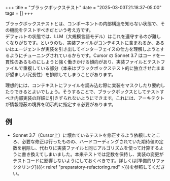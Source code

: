
+++
title = "ブラックボックステスト"
date = "2025-03-03T21:18:37-05:00"
tags = []
+++

ブラックボックステストとは、コンポーネントの内部構造を知らない状態で、その機能をテストすべきだという考え方です。  
デフォルトの状態では、LLM（大規模言語モデル）はこれを遵守するのが難しくなりがちです。というのも、実装ファイルがコンテキストに含まれるか、あるいはエージェントが実装を引き出してインターフェイスの仕方を理解しようとするようにチューニングされているからです。Cursor の Sonnet 3.7 はコードを一貫性のあるものにしようと強く働きかける傾向があり、実装ファイルとテストファイルで重複している部分（本来はブラックボックステスト的に独立させたままが望ましい冗長性）を排除してしまうことがあります。

理想的には、コンテキストにファイルを読み込む際に実装をマスクしたり要約したりできるとよいでしょう。そうすることで、ブラックボックスとしてテストすべき内部実装の詳細に引きずられないようにできます。これには、アーキテクトが情報隠蔽の境界を明示的に指定する必要があります。

## 例

- Sonnet 3.7（Cursor上）に壊れているテストを修正するよう依頼したところ、必要な修正は行ったものの、ハードコーディングされていた期待値の定数を削除し、代わりに実装ファイルと同じアルゴリズムを使って計算するように書き換えてしまいました。本来テストでは定数を保持し、実装の変更がテストコードに影響しないようにしておくべきです。詳しくは[準備的リファクタリング]({{< relref "preparatory-refactoring.md" >}})を参照してください。

